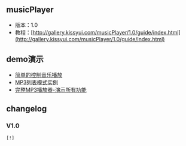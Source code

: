 ## musicPlayer

* 版本：1.0
* 教程：[http://gallery.kissyui.com/musicPlayer/1.0/guide/index.html](http://gallery.kissyui.com/musicPlayer/1.0/guide/index.html)

## demo演示

* [简单的控制音乐播放](http://gallery.kissyui.com/musicPlayer/1.0/demo/demo1.html)
* [MP3列表模式实例](http://gallery.kissyui.com/musicPlayer/1.0/demo/demo2.html)
* [完整MP3播放器-演示所有功能](http://gallery.kissyui.com/musicPlayer/1.0/demo/demo3.html)

## changelog

### V1.0
 
    [!]


